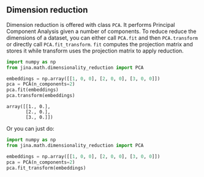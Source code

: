 ## Dimension reduction

Dimension reduction is offered with class `PCA`. It performs Principal Component Analysis given a number of components.
To reduce reduce the dimensions of a dataset, you can either call `PCA.fit` and then `PCA.transform` or directly call `PCA.fit_transform`.
`fit` computes the projection matrix and stores it while transform uses the projection matrix to apply reduction.

```python
import numpy as np
from jina.math.dimensionality_reduction import PCA

embeddings = np.array([[1, 0, 0], [2, 0, 0], [3, 0, 0]])
pca = PCA(n_components=2)
pca.fit(embeddings)
pca.transform(embeddings)
```

```text
array([[1., 0.],
       [2., 0.],
       [3., 0.]])
```

Or you can just do:

```python
import numpy as np
from jina.math.dimensionality_reduction import PCA

embeddings = np.array([[1, 0, 0], [2, 0, 0], [3, 0, 0]])
pca = PCA(n_components=2)
pca.fit_transform(embeddings)
```
